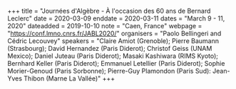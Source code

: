 +++
title = "Journées d'Algèbre - À l'occasion des 60 ans de Bernard Leclerc"
date = 2020-03-09
enddate = 2020-03-11
dates = "March 9 - 11, 2020"
dateadded = 2019-10-10
note = "Caen, France"
webpage = "https://conf.lmno.cnrs.fr/JABL2020/"
organisers = "Paolo Bellingeri and Cédric Lecouvey"
speakers = "Claire Amiot (Grenoble); Pierre Baumann (Strasbourg);
David Hernandez (Paris Diderot); Christof Geiss (UNAM Mexico);
Daniel Juteau (Paris Diderot); Masaki Kashiwara (RIMS Kyoto);
Bernhard Keller (Paris Diderot); Emmanuel Letellier (Paris Diderot);
Sophie Morier-Genoud (Paris Sorbonne); Pierre-Guy Plamondon (Paris Sud):
Jean-Yves Thibon (Marne La Vallée)"
+++
